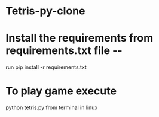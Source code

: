 # Tetris-py-clone
# Install the requirements from requirements.txt file -- 
run pip install -r requirements.txt
# To play game execute 
python tetris.py from terminal in linux